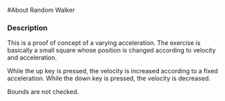 #About Random Walker

### Description

This is a proof of concept of a varying acceleration. The exercise is basically
a small square whose position is changed according to velocity and
acceleration.

While the up key is pressed, the velocity is increased according to a fixed
acceleration. While the down key is pressed, the velocity is decreased.

Bounds are not checked.
